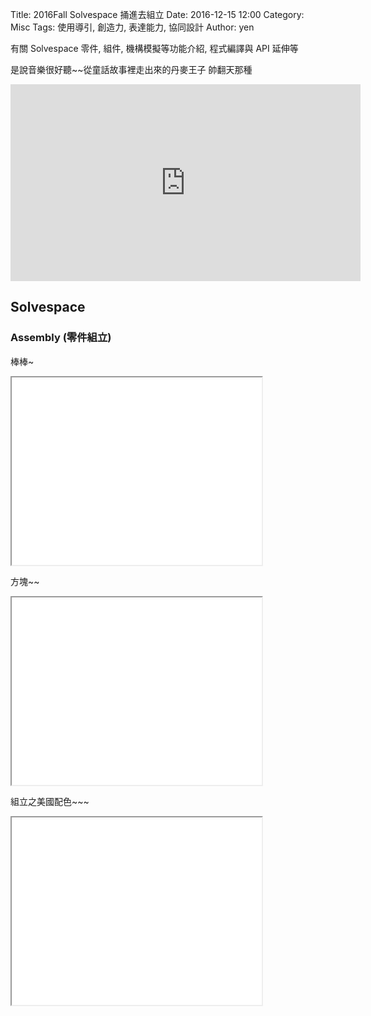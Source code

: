 Title: 2016Fall Solvespace 捅進去組立
Date: 2016-12-15 12:00
Category: Misc
Tags: 使用導引, 創造力, 表達能力, 協同設計
Author: yen

有關 Solvespace 零件, 組件, 機構模擬等功能介紹, 程式編譯與 API 延伸等

<!-- PELICAN_END_SUMMARY -->


是說音樂很好聽~~從童話故事裡走出來的丹麥王子
帥翻天那種
<iframe width="560" height="315" src="https://www.youtube.com/embed/yzGJBmgts40" frameborder="0" allowfullscreen></iframe>

## Solvespace


###  Assembly (零件組立)
棒棒~

<iframe src="./../data/barbar.html" width="400" height="300"></iframe>

方塊~~

<iframe src="./../data/blockkkk.html" width="400" height="300"></iframe>

組立之美國配色~~~

<iframe src="./../data/xmas.html" width="400" height="300"></iframe>